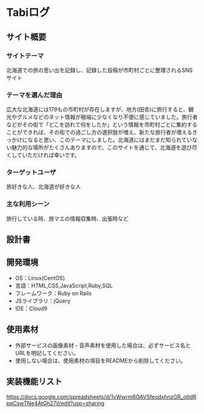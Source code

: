 # Tabiログ

## サイト概要
### サイトテーマ
 北海道での旅の思い出を記録し、記録した投稿が市町村ごとに整理されるSNSサイト

### テーマを選んだ理由
 広大な北海道には179もの市町村が存在しますが、地方(田舎)に旅行すると、観光やグルメなどのネット情報が極端に少なくなり不便に感じていました。旅行者などがその街で「どこを訪れて何をしたか」という情報を市町村ごとに集約することができれば、その街での過ごし方の選択肢が増え、新たな旅行者が増えるきっかけになると思い、このテーマにしました。北海道にはまだまだ知られていない魅力的な場所がたくさんありますので、このサイトを通じて、北海道を遊び尽くしていただければ幸いです。

### ターゲットユーザ
 旅好きな人、北海道が好きな人

### 主な利用シーン
 旅行している時、旅マエの情報収集時、出張時など

## 設計書


## 開発環境
- OS：Linux(CentOS)
- 言語：HTML,CSS,JavaScript,Ruby,SQL
- フレームワーク：Ruby on Rails
- JSライブラリ：jQuery
- IDE：Cloud9

## 使用素材
- 外部サービスの画像素材・音声素材を使用した場合は、必ずサービス名とURLを明記してください。
- 使用しない場合は、使用素材の項目をREADMEから削除してください。

## 実装機能リスト
<https://docs.google.com/spreadsheets/d/1vWwrm6OAVSfeodxhnzGR_otIdRpqCswTNe4AtGh27iI/edit?usp=sharing>